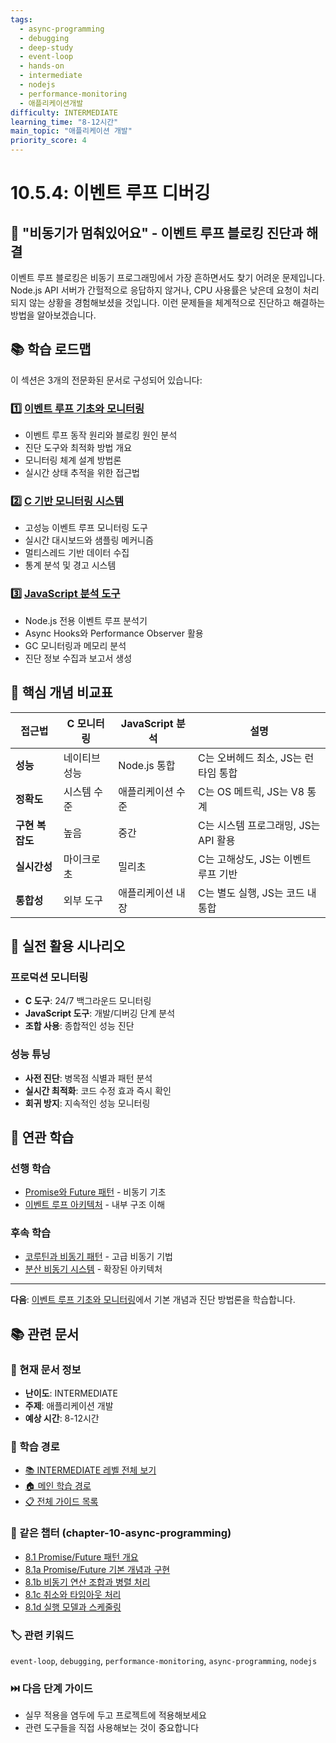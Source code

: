 ```yaml
---
tags:
  - async-programming
  - debugging
  - deep-study
  - event-loop
  - hands-on
  - intermediate
  - nodejs
  - performance-monitoring
  - 애플리케이션개발
difficulty: INTERMEDIATE
learning_time: "8-12시간"
main_topic: "애플리케이션 개발"
priority_score: 4
---
```


# 10.5.4: 이벤트 루프 디버깅

## 🎯 "비동기가 멈춰있어요" - 이벤트 루프 블로킹 진단과 해결

이벤트 루프 블로킹은 비동기 프로그래밍에서 가장 흔하면서도 찾기 어려운 문제입니다. Node.js API 서버가 간헐적으로 응답하지 않거나, CPU 사용률은 낮은데 요청이 처리되지 않는 상황을 경험해보셨을 것입니다. 이런 문제들을 체계적으로 진단하고 해결하는 방법을 알아보겠습니다.

## 📚 학습 로드맵

이 섹션은 3개의 전문화된 문서로 구성되어 있습니다:

### 1️⃣ [이벤트 루프 기초와 모니터링](./10-01-04-event-loop-fundamentals.md)

- 이벤트 루프 동작 원리와 블로킹 원인 분석
- 진단 도구와 최적화 방법 개요
- 모니터링 체계 설계 방법론
- 실시간 상태 추적을 위한 접근법

### 2️⃣ [C 기반 모니터링 시스템](./10-05-05-c-monitoring-system.md)

- 고성능 이벤트 루프 모니터링 도구
- 실시간 대시보드와 샘플링 메커니즘
- 멀티스레드 기반 데이터 수집
- 통계 분석 및 경고 시스템

### 3️⃣ [JavaScript 분석 도구](./10-05-03-javascript-analyzer.md)

- Node.js 전용 이벤트 루프 분석기
- Async Hooks와 Performance Observer 활용
- GC 모니터링과 메모리 분석
- 진단 정보 수집과 보고서 생성

## 🎯 핵심 개념 비교표

| 접근법 | C 모니터링 | JavaScript 분석 | 설명 |
|--------|------------|-----------------|------|
| **성능** | 네이티브 성능 | Node.js 통합 | C는 오버헤드 최소, JS는 런타임 통합 |
| **정확도** | 시스템 수준 | 애플리케이션 수준 | C는 OS 메트릭, JS는 V8 통계 |
| **구현 복잡도** | 높음 | 중간 | C는 시스템 프로그래밍, JS는 API 활용 |
| **실시간성** | 마이크로초 | 밀리초 | C는 고해상도, JS는 이벤트 루프 기반 |
| **통합성** | 외부 도구 | 애플리케이션 내장 | C는 별도 실행, JS는 코드 내 통합 |

## 🚀 실전 활용 시나리오

### 프로덕션 모니터링

- **C 도구**: 24/7 백그라운드 모니터링
- **JavaScript 도구**: 개발/디버깅 단계 분석
- **조합 사용**: 종합적인 성능 진단

### 성능 튜닝

- **사전 진단**: 병목점 식별과 패턴 분석
- **실시간 최적화**: 코드 수정 효과 즉시 확인
- **회귀 방지**: 지속적인 성능 모니터링

## 🔗 연관 학습

### 선행 학습

- [Promise와 Future 패턴](./10-02-01-promise-future.md) - 비동기 기초
- [이벤트 루프 아키텍처](./10-02-05-event-loop.md) - 내부 구조 이해

### 후속 학습

- [코루틴과 비동기 패턴](./10-02-06-coroutine.md) - 고급 비동기 기법
- [분산 비동기 시스템](./10-03-01-distributed-async.md) - 확장된 아키텍처

---

**다음**: [이벤트 루프 기초와 모니터링](./10-01-04-event-loop-fundamentals.md)에서 기본 개념과 진단 방법론을 학습합니다.

## 📚 관련 문서

### 📖 현재 문서 정보

- **난이도**: INTERMEDIATE
- **주제**: 애플리케이션 개발
- **예상 시간**: 8-12시간

### 🎯 학습 경로

- [📚 INTERMEDIATE 레벨 전체 보기](../learning-paths/intermediate/)
- [🏠 메인 학습 경로](../learning-paths/)
- [📋 전체 가이드 목록](../README.md)

### 📂 같은 챕터 (chapter-10-async-programming)

- [8.1 Promise/Future 패턴 개요](./10-02-01-promise-future.md)
- [8.1a Promise/Future 기본 개념과 구현](./10-01-01-promise-future-basics.md)
- [8.1b 비동기 연산 조합과 병렬 처리](./10-02-02-async-composition.md)
- [8.1c 취소와 타임아웃 처리](./10-02-03-cancellation-timeout.md)
- [8.1d 실행 모델과 스케줄링](./10-02-04-execution-scheduling.md)

### 🏷️ 관련 키워드

`event-loop`, `debugging`, `performance-monitoring`, `async-programming`, `nodejs`

### ⏭️ 다음 단계 가이드

- 실무 적용을 염두에 두고 프로젝트에 적용해보세요
- 관련 도구들을 직접 사용해보는 것이 중요합니다
